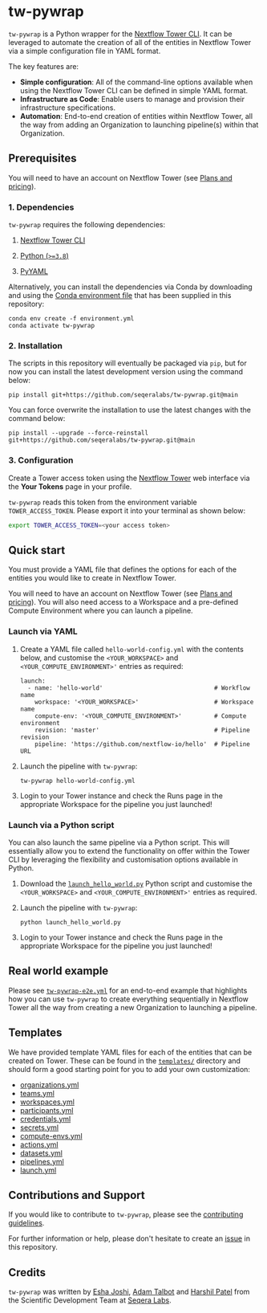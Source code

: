 # tw-pywrap

`tw-pywrap` is a Python wrapper for the [Nextflow Tower CLI](https://github.com/seqeralabs/tower-cli). It can be leveraged to automate the creation of all of the entities in Nextflow Tower via a simple configuration file in YAML format.

The key features are:

- **Simple configuration**: All of the command-line options available when using the Nextflow Tower CLI can be defined in simple YAML format.
- **Infrastructure as Code**: Enable users to manage and provision their infrastructure specifications.
- **Automation**: End-to-end creation of entities within Nextflow Tower, all the way from adding an Organization to launching pipeline(s) within that Organization.

## Prerequisites

You will need to have an account on Nextflow Tower (see [Plans and pricing](https://cloud.tower.nf/pricing/)).

### 1. Dependencies

`tw-pywrap` requires the following dependencies:

1. [Nextflow Tower CLI](https://github.com/seqeralabs/tower-cli#1-installation)

2. [Python (`>=3.8`)](https://www.python.org/downloads/)

3. [PyYAML](https://pypi.org/project/PyYAML/)

Alternatively, you can install the dependencies via Conda by downloading and using the [Conda environment file](environment.yml) that has been supplied in this repository:

```console
conda env create -f environment.yml
conda activate tw-pywrap
```

### 2. Installation

The scripts in this repository will eventually be packaged via `pip`, but for now you can install the latest development version using the command below:

```
pip install git+https://github.com/seqeralabs/tw-pywrap.git@main
```

You can force overwrite the installation to use the latest changes with the command below:

```
pip install --upgrade --force-reinstall git+https://github.com/seqeralabs/tw-pywrap.git@main
```

### 3. Configuration

Create a Tower access token using the [Nextflow Tower](https://tower.nf/) web interface via the **Your Tokens** page in your profile.

`tw-pywrap` reads this token from the environment variable `TOWER_ACCESS_TOKEN`. Please export it into your terminal as shown below:

```bash
export TOWER_ACCESS_TOKEN=<your access token>
```

## Quick start

You must provide a YAML file that defines the options for each of the entities you would like to create in Nextflow Tower.

You will need to have an account on Nextflow Tower (see [Plans and pricing](https://cloud.tower.nf/pricing/)). You will also need access to a Workspace and a pre-defined Compute Environment where you can launch a pipeline.

### Launch via YAML

1. Create a YAML file called `hello-world-config.yml` with the contents below, and customise the `<YOUR_WORKSPACE>` and `<YOUR_COMPUTE_ENVIRONMENT>'` entries as required:

   ```
   launch:
     - name: 'hello-world'                               # Workflow name
       workspace: '<YOUR_WORKSPACE>'                     # Workspace name
       compute-env: '<YOUR_COMPUTE_ENVIRONMENT>'         # Compute environment
       revision: 'master'                                # Pipeline revision
       pipeline: 'https://github.com/nextflow-io/hello'  # Pipeline URL
   ```

2. Launch the pipeline with `tw-pywrap`:

   ```
   tw-pywrap hello-world-config.yml
   ```

3. Login to your Tower instance and check the Runs page in the appropriate Workspace for the pipeline you just launched!

### Launch via a Python script

You can also launch the same pipeline via a Python script. This will essentially allow you to extend the functionality on offer within the Tower CLI by leveraging the flexibility and customisation options available in Python.

1. Download the [`launch_hello_world.py`](examples/python/launch_hello_world.py) Python script and customise the `<YOUR_WORKSPACE>` and `<YOUR_COMPUTE_ENVIRONMENT>'` entries as required.

2. Launch the pipeline with `tw-pywrap`:

   ```
   python launch_hello_world.py
   ```

3. Login to your Tower instance and check the Runs page in the appropriate Workspace for the pipeline you just launched!

## Real world example

Please see [`tw-pywrap-e2e.yml`](examples/yaml/tw-pywrap-e2e.yml) for an end-to-end example that highlights how you can use `tw-pywrap` to create everything sequentially in Nextflow Tower all the way from creating a new Organization to launching a pipeline.

## Templates

We have provided template YAML files for each of the entities that can be created on Tower. These can be found in the [`templates/`](templates) directory and should form a good starting point for you to add your own customization:

- [organizations.yml](templates/organizations.yml)
- [teams.yml](templates/teams.yml)
- [workspaces.yml](templates/workspaces.yml)
- [participants.yml](templates/participants.yml)
- [credentials.yml](templates/credentials.yml)
- [secrets.yml](templates/secrets.yml)
- [compute-envs.yml](templates/compute-envs.yml)
- [actions.yml](templates/actions.yml)
- [datasets.yml](templates/datasets.yml)
- [pipelines.yml](templates/pipelines.yml)
- [launch.yml](templates/launch.yml)

## Contributions and Support

If you would like to contribute to `tw-pywrap`, please see the [contributing guidelines](.github/CONTRIBUTING.md).

For further information or help, please don't hesitate to create an [issue](https://github.com/seqeralabs/tw-pywrap/issues) in this repository.

## Credits

`tw-pywrap` was written by [Esha Joshi](https://github.com/ejseqera), [Adam Talbot](https://github.com/adamrtalbot) and [Harshil Patel](https://github.com/drpatelh) from the Scientific Development Team at [Seqera Labs](https://seqera.io/).
